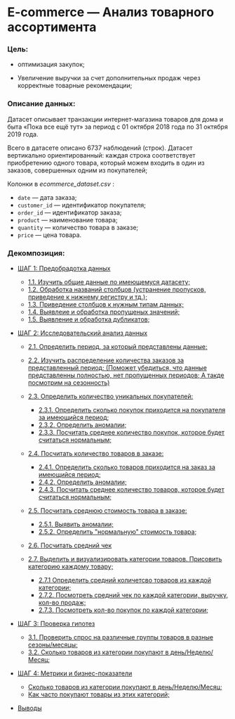 <h1>E-commerce — Анализ товарного ассортимента</h1>

<h3>Цель:</h3>

- оптимизация закупок;

- Увеличение выручки за счет дополнительных продаж через корректные товарные рекомендации;

<h3> Описание данных:</h3>

Датасет описывает транзакции интернет-магазина товаров для дома и быта «Пока все ещё тут» за период с 01 октября 2018 года по 31 октября 2019 года. 

Всего в датасете описано 6737 наблюдений (строк). Датасет вертикально ориентированный: каждая строка соответствует приобретению одного товара, который можем входить в один из заказов, совершенных одним из покупателей;

Колонки в  *ecommerce_dataset.csv* :

- `date` — дата заказа;
- `customer_id` — идентификатор покупателя;
- `order_id` — идентификатор заказа;
- `product` — наименование товара;
- `quantity` — количество товара в заказе;
- `price` — цена товара.

<h3>Декомпозиция:</h3>

- [ШАГ 1: Предобрадотка данных](#step1)
	- [1.1. Изучить общие данные по имеющемуся датасету;](#step1.1.)
	- [1.2. Обработка названий столбцов (устранение пропусков, приведение к нижнему регистру и тд.);](#step1.2.)
	- [1.3. Приведение столбцов к нужным типам данных;](#step1.3.)
	- [1.4. Выявлеие и обработка пропущеных значений;](#step1.4.)
	- [1.5. Выявление и обработка дубликатов;](#step1.5.)
- [ШАГ 2: Исследовательский анализ данных](#step2)
	- [2.1. Определить период, за который представлены данные;](#step2.1.)
	- [2.2. Изучить распределение количества заказов за представленный период; (Поможет убедиться, что данные представленны полностью, нет пропущенных периодов; А такде посмотрим на сезонность)](#step2.2.)
	- [2.3. Определить количество уникальных покупателей:](#step2.3.)
		- [2.3.1. Определить сколько покупок приходится на покупателя за имеющийся период;](#step2.3.1.)
		- [2.3.2. Определить аномалии;](#step2.3.2.)
		- [2.3.3. Посчитать среднее количество покупок, которое будет считаться нормальным;](#step2.3.3.)
	- [2.4. Посчитать количество товаров в заказе:](#step2.4.)
		- [2.4.1. Определить сколько товаров приходится на заказ за имеющийся период;](#step2.4.1.)
		- [2.4.2. Определить аномалии;](#step2.4.2.)
		- [2.4.3. Посчитать среднее количество товаров, которое будет считаться нормальным;](#step2.4.3.)
	- [2.5. Посчитать среднюю стоимость товара в заказе:](#step2.5.)
		- [2.5.1. Выявить аномалии;](#step2.5.1.)
		- [2.5.2. Определить "нормальную" стоимость товара;](#step2.5.2.)
	- [2.6. Посчитать средний чек](#step2.6.)

	- [2.7. Выделить и визуализировать категории товаров. Присовить категорию каждому товару;](#step2.7.)
		- [2.7.1 Определить средний количетсво товаров из каждой категории;](#step2.7.1.)
		- [2.7.2. Посмотреть средний чек по каждой категории, выручку, кол-во продаж;](#step2.7.1.)
		- [2.7.3. Посмотреть кол-во покупок по каждой категории;](#step2.7.3.)
- [ШАГ 3: Проверка гипотез](#step3)
	-  [3.1. Проверить спрос на различные группы товаров в разные сезоны/месяцы;](#step3.1.)
    - [3.2. Сколько товаров из категории покупают в день/Неделю/Месяц;](#step3.2.)


- [ШАГ 4: Метрики и бизнес-показатели](#step4)
    - [Сколько товаров из категории покупают в день/Неделю/Месяц;](#step4.1.)
    - [Как часто покупают товары из этих категорий;](#step4.2.)

- [Выводы](#step999)
